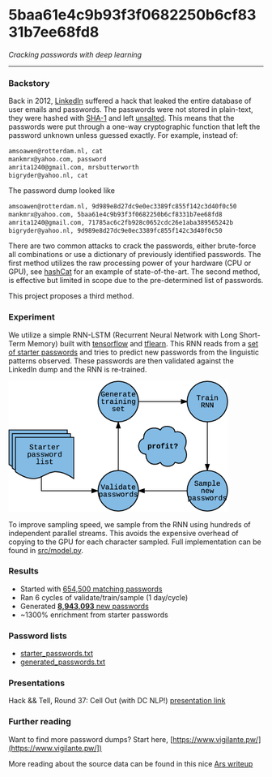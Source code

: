 # 5baa61e4c9b93f3f0682250b6cf8331b7ee68fd8
_Cracking passwords with deep learning_

--------------------------------------------------------------------
 
### Backstory

Back in 2012, [LinkedIn](https://www.linkedin.com/) suffered a hack that leaked the entire database of user emails and passwords.
The passwords were not stored in plain-text, they were hashed with [SHA-1](https://en.wikipedia.org/wiki/SHA-1) and left [unsalted](https://en.wikipedia.org/wiki/Salt_(cryptography)).
This means that the passwords were put through a one-way cryptographic function that left the password unknown unless guessed exactly.
For example, instead of:

    amsoawen@rotterdam.nl, cat
    mankmrx@yahoo.com, password
    amrita1240@gmail.com, mrsbutterworth
    bigryder@yahoo.nl, cat

The password dump looked like
  
    amsoawen@rotterdam.nl, 9d989e8d27dc9e0ec3389fc855f142c3d40f0c50
    mankmrx@yahoo.com, 5baa61e4c9b93f3f0682250b6cf8331b7ee68fd8
    amrita1240@gmail.com, 71785ac6c2fb928c0652cdc26e1aba389565242b
    bigryder@yahoo.nl, 9d989e8d27dc9e0ec3389fc855f142c3d40f0c50

There are two common attacks to crack the passwords, either brute-force all combinations or use a dictionary of previously identified passwords.
The first method utilizes the raw processing power of your hardware (CPU or GPU), see [hashCat](https://github.com/hashcat/hashcat) for an example of state-of-the-art.
The second method, is effective but limited in scope due to the pre-determined list of passwords.

This project proposes a third method.

### Experiment

We utilize a simple RNN-LSTM (Recurrent Neural Network with Long Short-Term Memory) built with [tensorflow](https://github.com/tensorflow/tensorflow) and [tflearn](https://github.com/tflearn/tflearn).
This RNN reads from a [set of starter passwords](starter_passwords.txt) and tries to predict new passwords from the linguistic patterns observed.
These passwords are then validated against the LinkedIn dump and the RNN is re-trained.

![](images/flowchart.png)

To improve sampling speed, we sample from the RNN using hundreds of independent parallel streams.
This avoids the expensive overhead of copying to the GPU for each character sampled.
Full implementation can be found in [src/model.py](src/model.py).

### Results

+ Started with [654,500 matching passwords](starter_passwords.txt)
+ Ran 6 cycles of validate/train/sample (1 day/cycle)
+ Generated [**8,943,093** new passwords](generated_passwords.txt)
+ ~1300% enrichment from starter passwords

### Password lists

+ [starter_passwords.txt](starter_passwords.txt)
+ [generated_passwords.txt](generated_passwords.txt)

### Presentations

Hack && Tell, Round 37: Cell Out (with DC NLP!) [presentation link](http://thoppe.github.io/5baa61e4c9b93f3f0682250b6cf8331b7ee68fd8/HnT_pres.html)

### Further reading

Want to find more password dumps? Start here, [https://www.vigilante.pw/](https://www.vigilante.pw/])

More reading about the source data can be found in this nice [Ars writeup](http://arstechnica.com/security/2016/06/how-linkedins-password-sloppiness-hurts-us-all/)